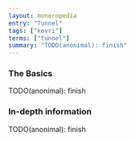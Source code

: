 ```yaml
---
layout: moneropedia
entry: "Tunnel"
tags: ["kovri"]
terms: ["tunnel"]
summary: "TODO(anonimal): finish"
---
```


### The Basics

TODO(anonimal): finish

### In-depth information

TODO(anonimal): finish
